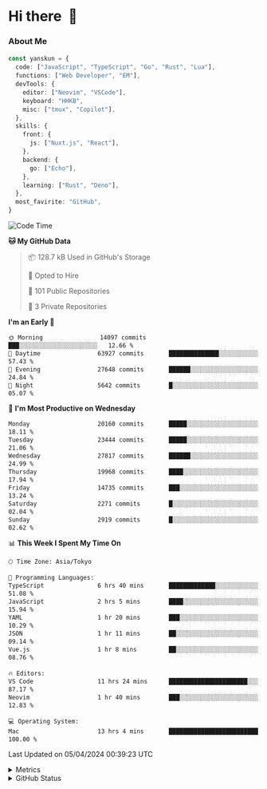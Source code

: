 # Hi there&nbsp; :wave:

### About Me

```ts
const yanskun = {
  code: ["JavaScript", "TypeScript", "Go", "Rust", "Lua"],
  functions: ["Web Developer", "EM"],
  devTools: {
    editor: ["Neovim", "VSCode"],
    keyboard: "HHKB",
    misc: ["tmux", "Copilot"],
  },
  skills: {
    front: {
      js: ["Nuxt.js", "React"],
    },
    backend: {
      go: ["Echo"],
    },
    learning: ["Rust", "Deno"],
  },
  most_favirite: "GitHub",
}
```

<!--START_SECTION:waka-->
![Code Time](http://img.shields.io/badge/Code%20Time-781%20hrs%2049%20mins-blue)

**🐱 My GitHub Data** 

> 📦 128.7 kB Used in GitHub's Storage 
 > 
> 💼 Opted to Hire
 > 
> 📜 101 Public Repositories 
 > 
> 🔑 3 Private Repositories 
 > 
**I'm an Early 🐤** 

```text
🌞 Morning                14097 commits       ███░░░░░░░░░░░░░░░░░░░░░░   12.66 % 
🌆 Daytime                63927 commits       ██████████████░░░░░░░░░░░   57.43 % 
🌃 Evening                27648 commits       ██████░░░░░░░░░░░░░░░░░░░   24.84 % 
🌙 Night                  5642 commits        █░░░░░░░░░░░░░░░░░░░░░░░░   05.07 % 
```
📅 **I'm Most Productive on Wednesday** 

```text
Monday                   20160 commits       █████░░░░░░░░░░░░░░░░░░░░   18.11 % 
Tuesday                  23444 commits       █████░░░░░░░░░░░░░░░░░░░░   21.06 % 
Wednesday                27817 commits       ██████░░░░░░░░░░░░░░░░░░░   24.99 % 
Thursday                 19968 commits       ████░░░░░░░░░░░░░░░░░░░░░   17.94 % 
Friday                   14735 commits       ███░░░░░░░░░░░░░░░░░░░░░░   13.24 % 
Saturday                 2271 commits        █░░░░░░░░░░░░░░░░░░░░░░░░   02.04 % 
Sunday                   2919 commits        █░░░░░░░░░░░░░░░░░░░░░░░░   02.62 % 
```


📊 **This Week I Spent My Time On** 

```text
🕑︎ Time Zone: Asia/Tokyo

💬 Programming Languages: 
TypeScript               6 hrs 40 mins       █████████████░░░░░░░░░░░░   51.08 % 
JavaScript               2 hrs 5 mins        ████░░░░░░░░░░░░░░░░░░░░░   15.94 % 
YAML                     1 hr 20 mins        ███░░░░░░░░░░░░░░░░░░░░░░   10.29 % 
JSON                     1 hr 11 mins        ██░░░░░░░░░░░░░░░░░░░░░░░   09.14 % 
Vue.js                   1 hr 8 mins         ██░░░░░░░░░░░░░░░░░░░░░░░   08.76 % 

🔥 Editors: 
VS Code                  11 hrs 24 mins      ██████████████████████░░░   87.17 % 
Neovim                   1 hr 40 mins        ███░░░░░░░░░░░░░░░░░░░░░░   12.83 % 

💻 Operating System: 
Mac                      13 hrs 4 mins       █████████████████████████   100.00 % 
```


 Last Updated on 05/04/2024 00:39:23 UTC
<!--END_SECTION:waka-->

<details>
  <summary>Metrics</summary>
  <img src="https://github.com/yanskun/yanskun/blob/main/github-metrics.svg" alt="Metrics">
</details>

<details>
  <summary>GitHub Status</summary>
  <picture>
    <source media="(prefers-color-scheme: dark)" srcset="https://raw.githubusercontent.com/yanskun/yanskun/master/profile-summary-card-output/nord_dark/0-profile-details.svg">
   <img src="https://raw.githubusercontent.com/yanskun/yanskun/master/profile-summary-card-output/default/0-profile-details.svg">
  </picture>
  <br>
  <picture>
    <source media="(prefers-color-scheme: dark)" srcset="https://raw.githubusercontent.com/yanskun/yanskun/master/profile-summary-card-output/nord_dark/1-repos-per-language.svg">
   <img src="https://raw.githubusercontent.com/yanskun/yanskun/master/profile-summary-card-output/default/1-repos-per-language.svg">
  </picture>
  <picture>
    <source media="(prefers-color-scheme: dark)" srcset="https://raw.githubusercontent.com/yanskun/yanskun/master/profile-summary-card-output/nord_dark/2-most-commit-language.svg">
   <img src="https://raw.githubusercontent.com/yanskun/yanskun/master/profile-summary-card-output/default/2-most-commit-language.svg">
  </picture>
  <br>
  <picture>
    <source media="(prefers-color-scheme: dark)" srcset="https://raw.githubusercontent.com/yanskun/yanskun/master/profile-summary-card-output/nord_dark/3-stats.svg">
   <img src="https://raw.githubusercontent.com/yanskun/yanskun/master/profile-summary-card-output/default/3-stats.svg">
  </picture>
  <picture>
    <source media="(prefers-color-scheme: dark)" srcset="https://raw.githubusercontent.com/yanskun/yanskun/master/profile-summary-card-output/nord_dark/4-productive-time.svg">
   <img src="https://raw.githubusercontent.com/yanskun/yanskun/master/profile-summary-card-output/default/4-productive-time.svg">
  </picture>
</details>
